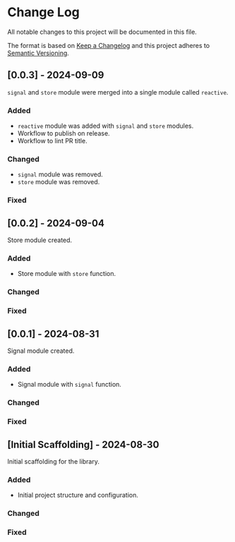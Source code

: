 # Change Log

All notable changes to this project will be documented in this file.

The format is based on [Keep a Changelog](http://keepachangelog.com/) and this project adheres to [Semantic Versioning](http://semver.org/).

## [0.0.3] - 2024-09-09

`signal` and `store` module were merged into a single module called `reactive`.

### Added

- `reactive` module was added with `signal` and `store` modules.
- Workflow to publish on release.
- Workflow to lint PR title.

### Changed

- `signal` module was removed.
- `store` module was removed.

### Fixed

## [0.0.2] - 2024-09-04

Store module created.

### Added

- Store module with `store` function.

### Changed

### Fixed

## [0.0.1] - 2024-08-31

Signal module created.

### Added

- Signal module with `signal` function.

### Changed

### Fixed

## [Initial Scaffolding] - 2024-08-30

Initial scaffolding for the library.

### Added

- Initial project structure and configuration.

### Changed

### Fixed
